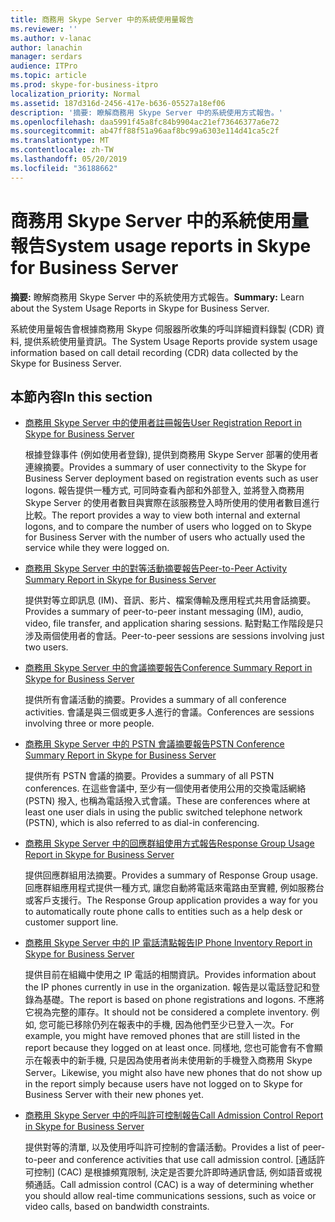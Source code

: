 ```yaml
---
title: 商務用 Skype Server 中的系統使用量報告
ms.reviewer: ''
ms.author: v-lanac
author: lanachin
manager: serdars
audience: ITPro
ms.topic: article
ms.prod: skype-for-business-itpro
localization_priority: Normal
ms.assetid: 187d316d-2456-417e-b636-05527a18ef06
description: '摘要: 瞭解商務用 Skype Server 中的系統使用方式報告。'
ms.openlocfilehash: daa5991f45a8fc84b9904ac21ef73646377a6e72
ms.sourcegitcommit: ab47ff88f51a96aaf8bc99a6303e114d41ca5c2f
ms.translationtype: MT
ms.contentlocale: zh-TW
ms.lasthandoff: 05/20/2019
ms.locfileid: "36188662"
---
```

# <a name="system-usage-reports-in-skype-for-business-server"></a><span data-ttu-id="64633-103">商務用 Skype Server 中的系統使用量報告</span><span class="sxs-lookup"><span data-stu-id="64633-103">System usage reports in Skype for Business Server</span></span>
 
<span data-ttu-id="64633-104">**摘要:** 瞭解商務用 Skype Server 中的系統使用方式報告。</span><span class="sxs-lookup"><span data-stu-id="64633-104">**Summary:** Learn about the System Usage Reports in Skype for Business Server.</span></span>
  
<span data-ttu-id="64633-105">系統使用量報告會根據商務用 Skype 伺服器所收集的呼叫詳細資料錄製 (CDR) 資料, 提供系統使用量資訊。</span><span class="sxs-lookup"><span data-stu-id="64633-105">The System Usage Reports provide system usage information based on call detail recording (CDR) data collected by the Skype for Business Server.</span></span>
  
## <a name="in-this-section"></a><span data-ttu-id="64633-106">本節內容</span><span class="sxs-lookup"><span data-stu-id="64633-106">In this section</span></span>

- [<span data-ttu-id="64633-107">商務用 Skype Server 中的使用者註冊報告</span><span class="sxs-lookup"><span data-stu-id="64633-107">User Registration Report in Skype for Business Server</span></span>](user-registration-report.md)
    
    <span data-ttu-id="64633-108">根據登錄事件 (例如使用者登錄), 提供到商務用 Skype Server 部署的使用者連線摘要。</span><span class="sxs-lookup"><span data-stu-id="64633-108">Provides a summary of user connectivity to the Skype for Business Server deployment based on registration events such as user logons.</span></span> <span data-ttu-id="64633-109">報告提供一種方式, 可同時查看內部和外部登入, 並將登入商務用 Skype Server 的使用者數目與實際在該服務登入時所使用的使用者數目進行比較。</span><span class="sxs-lookup"><span data-stu-id="64633-109">The report provides a way to view both internal and external logons, and to compare the number of users who logged on to Skype for Business Server with the number of users who actually used the service while they were logged on.</span></span>
    
- [<span data-ttu-id="64633-110">商務用 Skype Server 中的對等活動摘要報告</span><span class="sxs-lookup"><span data-stu-id="64633-110">Peer-to-Peer Activity Summary Report in Skype for Business Server</span></span>](peer-to-peer-activity-summary-report.md)
    
    <span data-ttu-id="64633-111">提供對等立即訊息 (IM)、音訊、影片、檔案傳輸及應用程式共用會話摘要。</span><span class="sxs-lookup"><span data-stu-id="64633-111">Provides a summary of peer-to-peer instant messaging (IM), audio, video, file transfer, and application sharing sessions.</span></span> <span data-ttu-id="64633-112">點對點工作階段是只涉及兩個使用者的會話。</span><span class="sxs-lookup"><span data-stu-id="64633-112">Peer-to-peer sessions are sessions involving just two users.</span></span>
    
- [<span data-ttu-id="64633-113">商務用 Skype Server 中的會議摘要報告</span><span class="sxs-lookup"><span data-stu-id="64633-113">Conference Summary Report in Skype for Business Server</span></span>](conference-summary-report.md)
    
    <span data-ttu-id="64633-114">提供所有會議活動的摘要。</span><span class="sxs-lookup"><span data-stu-id="64633-114">Provides a summary of all conference activities.</span></span> <span data-ttu-id="64633-115">會議是與三個或更多人進行的會議。</span><span class="sxs-lookup"><span data-stu-id="64633-115">Conferences are sessions involving three or more people.</span></span>
    
- [<span data-ttu-id="64633-116">商務用 Skype Server 中的 PSTN 會議摘要報告</span><span class="sxs-lookup"><span data-stu-id="64633-116">PSTN Conference Summary Report in Skype for Business Server</span></span>](pstn-conference-summary-report.md)
    
    <span data-ttu-id="64633-117">提供所有 PSTN 會議的摘要。</span><span class="sxs-lookup"><span data-stu-id="64633-117">Provides a summary of all PSTN conferences.</span></span> <span data-ttu-id="64633-118">在這些會議中, 至少有一個使用者使用公用的交換電話網絡 (PSTN) 撥入, 也稱為電話撥入式會議。</span><span class="sxs-lookup"><span data-stu-id="64633-118">These are conferences where at least one user dials in using the public switched telephone network (PSTN), which is also referred to as dial-in conferencing.</span></span>
    
- [<span data-ttu-id="64633-119">商務用 Skype Server 中的回應群組使用方式報告</span><span class="sxs-lookup"><span data-stu-id="64633-119">Response Group Usage Report in Skype for Business Server</span></span>](response-group-usage-report.md)
    
    <span data-ttu-id="64633-120">提供回應群組用法摘要。</span><span class="sxs-lookup"><span data-stu-id="64633-120">Provides a summary of Response Group usage.</span></span> <span data-ttu-id="64633-121">回應群組應用程式提供一種方式, 讓您自動將電話來電路由至實體, 例如服務台或客戶支援行。</span><span class="sxs-lookup"><span data-stu-id="64633-121">The Response Group application provides a way for you to automatically route phone calls to entities such as a help desk or customer support line.</span></span>
    
- [<span data-ttu-id="64633-122">商務用 Skype Server 中的 IP 電話清點報告</span><span class="sxs-lookup"><span data-stu-id="64633-122">IP Phone Inventory Report in Skype for Business Server</span></span>](ip-phone-inventory-report.md)
    
    <span data-ttu-id="64633-123">提供目前在組織中使用之 IP 電話的相關資訊。</span><span class="sxs-lookup"><span data-stu-id="64633-123">Provides information about the IP phones currently in use in the organization.</span></span> <span data-ttu-id="64633-124">報告是以電話登記和登錄為基礎。</span><span class="sxs-lookup"><span data-stu-id="64633-124">The report is based on phone registrations and logons.</span></span> <span data-ttu-id="64633-125">不應將它視為完整的庫存。</span><span class="sxs-lookup"><span data-stu-id="64633-125">It should not be considered a complete inventory.</span></span> <span data-ttu-id="64633-126">例如, 您可能已移除仍列在報表中的手機, 因為他們至少已登入一次。</span><span class="sxs-lookup"><span data-stu-id="64633-126">For example, you might have removed phones that are still listed in the report because they logged on at least once.</span></span> <span data-ttu-id="64633-127">同樣地, 您也可能會有不會顯示在報表中的新手機, 只是因為使用者尚未使用新的手機登入商務用 Skype Server。</span><span class="sxs-lookup"><span data-stu-id="64633-127">Likewise, you might also have new phones that do not show up in the report simply because users have not logged on to Skype for Business Server with their new phones yet.</span></span>
    
- [<span data-ttu-id="64633-128">商務用 Skype Server 中的呼叫許可控制報告</span><span class="sxs-lookup"><span data-stu-id="64633-128">Call Admission Control Report in Skype for Business Server</span></span>](call-admission-control-report.md)
    
    <span data-ttu-id="64633-129">提供對等的清單, 以及使用呼叫許可控制的會議活動。</span><span class="sxs-lookup"><span data-stu-id="64633-129">Provides a list of peer-to-peer and conference activities that use call admission control.</span></span> <span data-ttu-id="64633-130">[通話許可控制] (CAC) 是根據頻寬限制, 決定是否要允許即時通訊會話, 例如語音或視頻通話。</span><span class="sxs-lookup"><span data-stu-id="64633-130">Call admission control (CAC) is a way of determining whether you should allow real-time communications sessions, such as voice or video calls, based on bandwidth constraints.</span></span>
    

